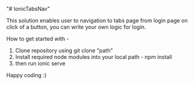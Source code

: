 "# IonicTabsNav" 

This solution enables user to navigation to tabs page from login page on click of a button, you can write your own logic for login. 

How to get started with -

1. Clone repository using git clone "path"
2. Install required node modules into your local path - npm install
3. then run ionic serve 


Happy coding :) 
